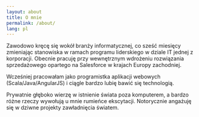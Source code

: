 ```yaml
---
layout: about
title: O mnie
permalink: /about/
lang: pl
---
```


Zawodowo kręcę się wokół branży informatycznej, co sześć miesięcy zmieniając stanowiska w ramach programu liderskiego w dziale IT jednej z korporacji. 
Obecnie pracuję przy wewnętrznym wdrożeniu rozwiązania sprzedażowego opartego na Salesforce
w krajach Europy zachodniej. 

Wcześniej pracowałam jako programistka aplikacji webowych (Scala/Java/AngularJS) i ciągle bardzo lubię bawić się technologią.  

Prywatnie głęboko wierzę w istnienie świata poza komputerem, a bardzo różne rzeczy wywołują u mnie rumieńce ekscytacji.
Notorycznie angażuję się w dziwne projekty zawładnięcia światem.
